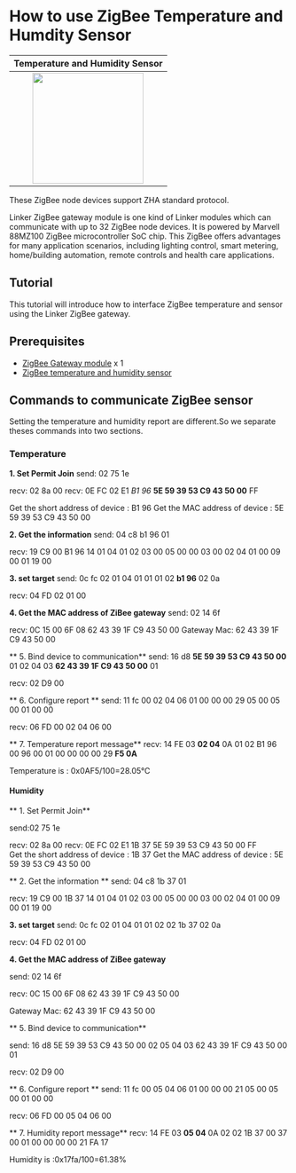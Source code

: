 # How to use ZigBee Temperature and Humdity Sensor

|**Temperature and Humidity Sensor**|
|:---:|
|<img src="http://openhapp.com/wp-content/uploads/2016/04/temperatuer_humidatiy-768x797.png" width=200>|


These ZigBee node devices support ZHA standard protocol.

Linker ZigBee gateway module is one kind of Linker modules which can communicate with up to 32 ZigBee node devices. It is powered by Marvell 88MZ100 ZigBee microcontroller SoC chip. This ZigBee offers advantages for many application scenarios, including lighting control, smart metering, home/building automation, remote controls and health care applications.


## Tutorial
This tutorial will introduce how to interface ZigBee temperature and sensor using the Linker ZigBee gateway.


## Prerequisites

* [ZigBee Gateway module](http://store.cutedigi.com/linker-zigbee-module-for-deepcam-zigbee-sensors/) x 1 
* [ZigBee temperature and humidity sensor](http://openhapp.com/temperature-and-humidity-sensor/)

## Commands to communicate ZigBee sensor

Setting the temperature and  humidity report are different.So we separate theses commands into two sections.
 
### Temperature

**1. Set Permit Join**
send: 02 75 1e

recv: 02 8a 00
recv: 0E FC 02 E1 *B1 96* **5E 59 39 53 C9 43 50 00** FF

Get the short address of device : B1 96
Get the MAC address of device : 5E 59 39 53 C9 43 50 00

**2. Get the information**
send: 04 c8 b1 96 01

recv: 19 C9 00 B1 96 14 01 04 01 02 03 00 05 00 00 03 00 02 04 01 00 09 00 01 19 00

**3. set target**
send: 0c fc 02 01 04 01 01 01 02 **b1 96** 02 0a

recv: 04 FD 02 01 00 

**4. Get the MAC address of ZiBee gateway**
send: 02 14 6f

recv: 0C 15 00 6F 08 62 43 39 1F C9 43 50 00 
Gateway Mac: 62 43 39 1F C9 43 50 00 

** 5. Bind device to communication**
send: 16 d8 **5E 59 39 53 C9 43 50 00** 01 02 04 03 **62 43 39 1F C9 43 50 00** 01

recv: 02 D9 00

** 6. Configure report **
send: 11 fc 00 02 04 06 01 00 00 00 29 05 00 05 00 01 00 00

recv: 06 FD 00 02 04 06 00 

** 7. Temperature report message**
recv: 14 FE 03 **02 04** 0A 01 02 B1 96 00 96 00 01 00 00 00 00 29 **F5 0A**

Temperature is : 0x0AF5/100=28.05℃


#### Humidity
** 1. Set Permit Join**

send:02 75 1e

recv: 02 8a 00
recv: 0E FC 02 E1 1B 37 5E 59 39 53 C9 43 50 00 FF  
Get the short address of device : 1B 37
Get the MAC address of device : 5E 59 39 53 C9 43 50 00

** 2. Get the information ** 
send: 04 c8 1b 37 01

recv: 19 C9 00 1B 37 14 01 04 01 02 03 00 05 00 00 03 00 02 04 01 00 09 00 01 19 00  

**3. set target**
send: 0c fc 02 01 04 01 01 02 02 1b 37 02 0a

recv: 04 FD 02 01 00 

**4. Get the MAC address of ZiBee gateway**

send: 02 14 6f

recv: 0C 15 00 6F 08 62 43 39 1F C9 43 50 00 

Gateway Mac: 62 43 39 1F C9 43 50 00


** 5. Bind device to communication**

send: 16 d8 5E 59 39 53 C9 43 50 00 02 05 04 03 62 43 39 1F C9 43 50 00 01

recv: 02 D9 00

** 6. Configure report **
send: 11 fc 00 05 04 06 01 00 00 00 21 05 00 05 00 01 00 00   

recv: 06 FD 00 05 04 06 00 

** 7. Humidity report message**
recv: 14 FE 03 **05 04** 0A 02 02 1B 37 00 37 00 01 00 00 00 00 21 FA 17

Humidity is :0x17fa/100=61.38%
